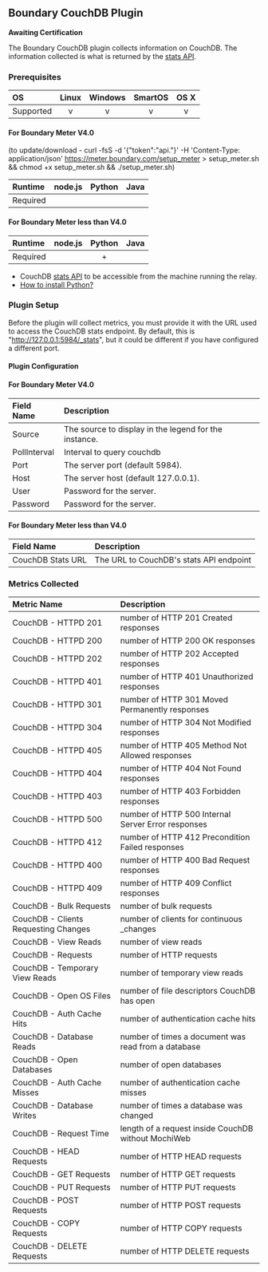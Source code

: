Boundary CouchDB Plugin
-----------------------

**Awaiting Certification**

The Boundary CouchDB plugin collects information on CouchDB. The information collected is what is returned by the [stats API](http://docs.couchdb.org/en/1.6.1/api/server/common.html#stats).

### Prerequisites

|     OS    | Linux | Windows | SmartOS | OS X |
|:----------|:-----:|:-------:|:-------:|:----:|
| Supported |   v   |    v    |    v    |  v   |

#### For Boundary Meter V4.0
(to update/download - curl -fsS -d '{"token":"api.<Your API Key Here>"}' -H 'Content-Type: application/json' https://meter.boundary.com/setup_meter > setup_meter.sh && chmod +x setup_meter.sh && ./setup_meter.sh)

|  Runtime | node.js | Python | Java |
|:---------|:-------:|:------:|:----:|
| Required |         |        |      |

#### For Boundary Meter less than V4.0

|  Runtime | node.js | Python | Java |
|:---------|:-------:|:------:|:----:|
| Required |         |    +   |      |

- CouchDB [stats API](http://docs.couchdb.org/en/1.6.1/api/server/common.html#stats) to be accessible from the machine running the relay.
- [How to install Python?](https://help.boundary.com/hc/articles/202270132)

### Plugin Setup
Before the plugin will collect metrics, you must provide it with the URL used to access the CouchDB stats endpoint. By default, this is "http://127.0.0.1:5984/_stats", but it could be different if you have configured a different port.

#### Plugin Configuration

#### For Boundary Meter V4.0
|Field Name     |Description                                                 |
|:--------------|:-----------------------------------------------------------|
|Source         |The source to display in the legend for the instance.       |
|PollInterval   |Interval to query couchdb                                   |
|Port           |The server port (default 5984).                             |
|Host           |The server host (default 127.0.0.1).                        |
|User           |Password for the server.                                    |
|Password       |Password for the server.                                    |

#### For Boundary Meter less than V4.0
|Field Name       |Description                            |
|:----------------|:--------------------------------------|
|CouchDB Stats URL|The URL to CouchDB's stats API endpoint|

### Metrics Collected

|Metric Name                         |Description                                        |
|:-----------------------------------|:--------------------------------------------------|
|CouchDB - HTTPD 201                 |number of HTTP 201 Created responses               |
|CouchDB - HTTPD 200                 |number of HTTP 200 OK responses                    |
|CouchDB - HTTPD 202                 |number of HTTP 202 Accepted responses              |
|CouchDB - HTTPD 401                 |number of HTTP 401 Unauthorized responses          |
|CouchDB - HTTPD 301                 |number of HTTP 301 Moved Permanently responses     |
|CouchDB - HTTPD 304                 |number of HTTP 304 Not Modified responses          |
|CouchDB - HTTPD 405                 |number of HTTP 405 Method Not Allowed responses    |
|CouchDB - HTTPD 404                 |number of HTTP 404 Not Found responses             |
|CouchDB - HTTPD 403                 |number of HTTP 403 Forbidden responses             |
|CouchDB - HTTPD 500                 |number of HTTP 500 Internal Server Error responses |
|CouchDB - HTTPD 412                 |number of HTTP 412 Precondition Failed responses   |
|CouchDB - HTTPD 400                 |number of HTTP 400 Bad Request responses           |
|CouchDB - HTTPD 409                 |number of HTTP 409 Conflict responses              |
|CouchDB - Bulk Requests             |number of bulk requests                            |
|CouchDB - Clients Requesting Changes|number of clients for continuous _changes          |
|CouchDB - View Reads                |number of view reads                               |
|CouchDB - Requests                  |number of HTTP requests                            |
|CouchDB - Temporary View Reads      |number of temporary view reads                     |
|CouchDB - Open OS Files             |number of file descriptors CouchDB has open        |
|CouchDB - Auth Cache Hits           |number of authentication cache hits                |
|CouchDB - Database Reads            |number of times a document was read from a database|
|CouchDB - Open Databases            |number of open databases                           |
|CouchDB - Auth Cache Misses         |number of authentication cache misses              |
|CouchDB - Database Writes           |number of times a database was changed             |
|CouchDB - Request Time              |length of a request inside CouchDB without MochiWeb|
|CouchDB - HEAD Requests             |number of HTTP HEAD requests                       |
|CouchDB - GET Requests              |number of HTTP GET requests                        |
|CouchDB - PUT Requests              |number of HTTP PUT requests                        |
|CouchDB - POST Requests             |number of HTTP POST requests                       |
|CouchDB - COPY Requests             |number of HTTP COPY requests                       |
|CouchDB - DELETE Requests           |number of HTTP DELETE requests                     |


